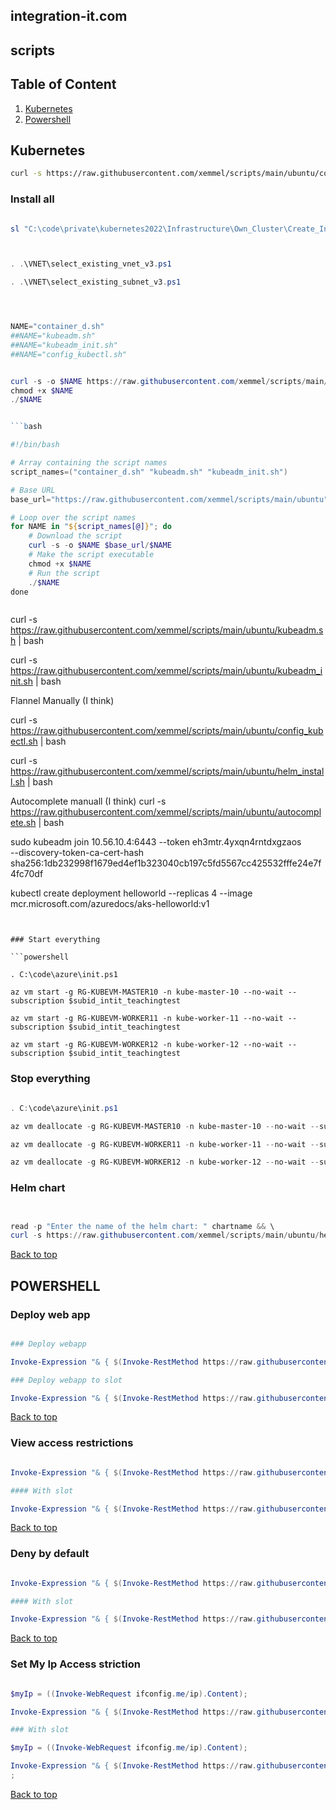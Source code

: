 ## integration-it.com

## scripts

## Table of Content
1. [Kubernetes](#kubernetes)
2. [Powershell](#powershell)



## Kubernetes



```bash
curl -s https://raw.githubusercontent.com/xemmel/scripts/main/ubuntu/container_d.sh | bash


```



### Install all

```powershell

sl "C:\code\private\kubernetes2022\Infrastructure\Own_Cluster\Create_Infrastructure\VMS\Lone_VM"



. .\VNET\select_existing_vnet_v3.ps1

. .\VNET\select_existing_subnet_v3.ps1




NAME="container_d.sh"
##NAME="kubeadm.sh"
##NAME="kubeadm_init.sh"
##NAME="config_kubectl.sh"


curl -s -o $NAME https://raw.githubusercontent.com/xemmel/scripts/main/ubuntu/$NAME | bash
chmod +x $NAME
./$NAME


```bash

#!/bin/bash

# Array containing the script names
script_names=("container_d.sh" "kubeadm.sh" "kubeadm_init.sh")

# Base URL
base_url="https://raw.githubusercontent.com/xemmel/scripts/main/ubuntu"

# Loop over the script names
for NAME in "${script_names[@]}"; do
    # Download the script
    curl -s -o $NAME $base_url/$NAME
    # Make the script executable
    chmod +x $NAME
    # Run the script
    ./$NAME
done



```


curl -s https://raw.githubusercontent.com/xemmel/scripts/main/ubuntu/kubeadm.sh | bash


curl -s https://raw.githubusercontent.com/xemmel/scripts/main/ubuntu/kubeadm_init.sh | bash


Flannel Manually (I think)

curl -s https://raw.githubusercontent.com/xemmel/scripts/main/ubuntu/config_kubectl.sh | bash


curl -s https://raw.githubusercontent.com/xemmel/scripts/main/ubuntu/helm_install.sh | bash

Autocomplete manuall (I think)
curl -s https://raw.githubusercontent.com/xemmel/scripts/main/ubuntu/autocomplete.sh | bash

sudo kubeadm join 10.56.10.4:6443 --token eh3mtr.4yxqn4rntdxgzaos \
        --discovery-token-ca-cert-hash sha256:1db232998f1679ed4ef1b323040cb197c5fd5567cc425532fffe24e7f4fc70df
		
		


kubectl create deployment helloworld --replicas 4 --image mcr.microsoft.com/azuredocs/aks-helloworld:v1


```


### Start everything

```powershell

. C:\code\azure\init.ps1

az vm start -g RG-KUBEVM-MASTER10 -n kube-master-10 --no-wait --subscription $subid_intit_teachingtest

az vm start -g RG-KUBEVM-WORKER11 -n kube-worker-11 --no-wait --subscription $subid_intit_teachingtest

az vm start -g RG-KUBEVM-WORKER12 -n kube-worker-12 --no-wait --subscription $subid_intit_teachingtest

```

### Stop everything


```powershell

. C:\code\azure\init.ps1

az vm deallocate -g RG-KUBEVM-MASTER10 -n kube-master-10 --no-wait --subscription $subid_intit_teachingtest

az vm deallocate -g RG-KUBEVM-WORKER11 -n kube-worker-11 --no-wait --subscription $subid_intit_teachingtest

az vm deallocate -g RG-KUBEVM-WORKER12 -n kube-worker-12 --no-wait --subscription $subid_intit_teachingtest

```


### Helm chart

```powershell


read -p "Enter the name of the helm chart: " chartname && \
curl -s https://raw.githubusercontent.com/xemmel/scripts/main/ubuntu/helm_chart.sh | bash -s -- $chartname

```

[Back to top](#table-of-content)

## POWERSHELL

### Deploy web app

```powershell

### Deploy webapp

Invoke-Expression "& { $(Invoke-RestMethod https://raw.githubusercontent.com/xemmel/scripts/main/azure/webapps/deploy_webapp_cli.ps1) } -rgName $rgName -webappName $webAppName -subscriptionId $subid_intit_visa -slot stage"

### Deploy webapp to slot

Invoke-Expression "& { $(Invoke-RestMethod https://raw.githubusercontent.com/xemmel/scripts/main/azure/webapps/deploy_webapp_cli.ps1) } -rgName $rgName -webappName $webAppName -subscriptionId $subid_intit_visa -slot stage"

```

[Back to top](#table-of-content)

### View access restrictions

```powershell

Invoke-Expression "& { $(Invoke-RestMethod https://raw.githubusercontent.com/xemmel/scripts/main/azure/webapps/view_access_restrictions.ps1) } -rgName $rgName -webappName $webAppName -subscriptionId $subid_intit_visa"

#### With slot

Invoke-Expression "& { $(Invoke-RestMethod https://raw.githubusercontent.com/xemmel/scripts/main/azure/webapps/view_access_restrictions.ps1) } -rgName $rgName -webappName $webAppName/slots/stage -subscriptionId $subid_intit_visa"

```

[Back to top](#table-of-content)

### Deny by default


```powershell

Invoke-Expression "& { $(Invoke-RestMethod https://raw.githubusercontent.com/xemmel/scripts/main/azure/webapps/set_default_restriction_action.ps1) } -rgName $rgName -webappName $webAppName -subscriptionId $subid_intit_visa -action Deny"

#### With slot

Invoke-Expression "& { $(Invoke-RestMethod https://raw.githubusercontent.com/xemmel/scripts/main/azure/webapps/set_default_restriction_action.ps1) } -rgName $rgName -webappName $webAppName/slots/stage -subscriptionId $subid_intit_visa -action Deny"

```

[Back to top](#table-of-content)

### Set My Ip Access striction

```powershell

$myIp = ((Invoke-WebRequest ifconfig.me/ip).Content);

Invoke-Expression "& { $(Invoke-RestMethod https://raw.githubusercontent.com/xemmel/scripts/main/azure/webapps/add_access_restriction.ps1) } -rgName $rgName -webappName $webAppName -subscriptionId $subid_intit_visa -ruleName ownerspc -ipRange $myIp -priority 400"

### With slot 

$myIp = ((Invoke-WebRequest ifconfig.me/ip).Content);

Invoke-Expression "& { $(Invoke-RestMethod https://raw.githubusercontent.com/xemmel/scripts/main/azure/webapps/add_access_restriction.ps1) } -rgName $rgName -webappName $webAppName/slots/stage -subscriptionId $subid_intit_visa -ruleName ownerspc -ipRange $myIp -priority 400"
;

```

[Back to top](#table-of-content)